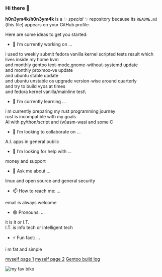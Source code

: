 ### Hi there 👋


**h0n3ym4k/h0n3ym4k** is a ✨ _special_ ✨ repository because its `README.md` (this file) appears on your GitHub profile.

Here are some ideas to get you started:

- 🔭 I’m currently working on ...

i used to weekly submit fedora vanilla kernel scripted tests result which lives inside my home kvm\
and monthly gentoo text-mode,gnome-without-systemd update\
and monthly proxmox-ve update\
and ubuntu stable update\
and ubuntu unstable os upgrade version-wise around quarterly\
and try to build vyos at times\
and fedora kernel vanilla/mainline test\

- 🌱 I’m currently learning ...

i m currently preparing my rust programming journey\
rust is incompatible with my goals\
AI with py/thon/script and (w)asm-wasi and some C

- 👯 I’m looking to collaborate on ...

A.I. apps in general public

- 🤔 I’m looking for help with ...

money and support

- 💬 Ask me about ...

linux and open source and general security

- 📫 How to reach me: ...

email is always welcome

- 😄 Pronouns: ...

it is it or I.T.\
I.T. is info tech or intelligent tech

- ⚡ Fun fact: ...

i m fat and simple

[myself page 1](https://h0n3ym4k.github.io)
[myself page 2](https://98036119lmak.ftp.sh)
[Gentoo build log](https://h0n3ym4k.github.io/portage-build-log)

![my fav bike](https://www.kawasaki.eu/content/dam/products/pim/gallery/nin/Resource_299268_24MY_Ninja_ZX-4RR_40th_Anniversary_Edition_GN2_STY.jpg/_jcr_content/renditions/cq5dam.web.1280.1280.png)
